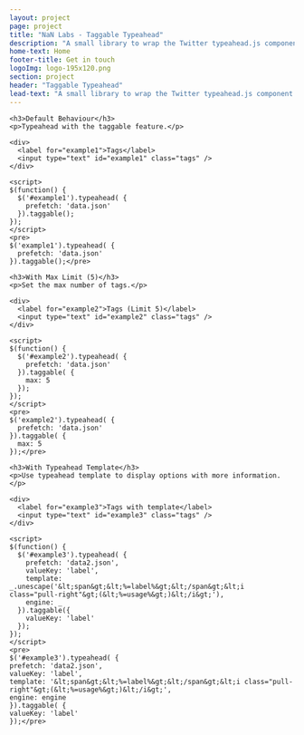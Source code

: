 ```yaml
---
layout: project
page: project
title: "NaN Labs - Taggable Typeahead"
description: "A small library to wrap the Twitter typeahead.js component and add the taggable functionality."
home-text: Home
footer-title: Get in touch
logoImg: logo-195x120.png
section: project
header: "Taggable Typeahead"
lead-text: "A small library to wrap the Twitter typeahead.js component and add the taggable functionality."
---
```


<div class="example">

    <h3>Default Behaviour</h3>
    <p>Typeahead with the taggable feature.</p>

    <div>
      <label for="example1">Tags</label>
      <input type="text" id="example1" class="tags" />
    </div>

    <script>
    $(function() {
      $('#example1').typeahead( { 
        prefetch: 'data.json'
      }).taggable();
    });
    </script>
    <pre>
	$('example1').typeahead( { 
	  prefetch: 'data.json'
	}).taggable();</pre>

</div>

<div class="example">

	<h3>With Max Limit (5)</h3>
	<p>Set the max number of tags.</p>

	<div>
	  <label for="example2">Tags (Limit 5)</label>
	  <input type="text" id="example2" class="tags" />
	</div>

	<script>
	$(function() {
	  $('#example2').typeahead( { 
	    prefetch: 'data.json'
	  }).taggable( { 
	    max: 5 
	  });
	});
	</script>
	<pre>
	$('example2').typeahead( { 
	  prefetch: 'data.json'
	}).taggable( { 
	  max: 5 
	});</pre>

</div>

<div class="example">

	<h3>With Typeahead Template</h3>
	<p>Use typeahead template to display options with more information.</p>

	<div>
	  <label for="example3">Tags with template</label>
	  <input type="text" id="example3" class="tags" />
	</div>

	<script>
	$(function() {
	  $('#example3').typeahead( { 
	    prefetch: 'data2.json',
	    valueKey: 'label',
	    template: _.unescape('&lt;span&gt;&lt;%=label%&gt;&lt;/span&gt;&lt;i class="pull-right"&gt;(&lt;%=usage%&gt;)&lt;/i&gt;'),
	    engine: _
	  }).taggable({
	    valueKey: 'label'
	  });
	});
	</script>
	<pre>
	$('#example3').typeahead( { 
	prefetch: 'data2.json',
	valueKey: 'label',
	template: '&lt;span&gt;&lt;%=label%&gt;&lt;/span&gt;&lt;i class="pull-right"&gt;(&lt;%=usage%&gt;)&lt;/i&gt;',
	engine: engine
	}).taggable( { 
	valueKey: 'label' 
	});</pre>

</div>
